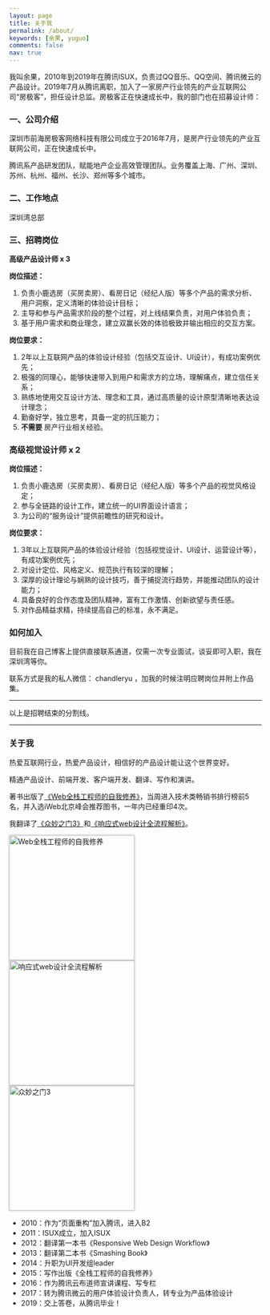```yaml
---
layout: page
title: 关于我
permalink: /about/
keywords: [余果, yuguo]
comments: false
nav: true
---
```


<style>
.about-books {display: inline-block; margin-right:20px; }
.about-books img {height: 250px; box-shadow: 0 0px 4px #bbb}
</style>


我叫余果，2010年到2019年在腾讯ISUX，负责过QQ音乐、QQ空间、腾讯微云的产品设计。2019年7月从腾讯离职，加入了一家房产行业领先的产业互联网公司“房极客”，担任设计总监。房极客正在快速成长中，我的部门也在招募设计师：

### 一、公司介绍

深圳市前海房极客网络科技有限公司成立于2016年7月，是房产行业领先的产业互联网公司，正在快速成长中。

腾讯系产品研发团队，赋能地产企业高效管理团队。业务覆盖上海、广州、深圳、苏州、杭州、福州、长沙、郑州等多个城市。

### 二、工作地点

深圳湾总部

### 三、招聘岗位

**高级产品设计师 x 3**

**岗位描述：**

1. 负责小鹿选房（买房卖房）、看房日记（经纪人版）等多个产品的需求分析、用户洞察，定义清晰的体验设计目标；
2. 主导和参与产品需求阶段的整个过程，对上线结果负责，对用户体验负责；
3. 基于用户需求和商业理念，建立双赢长效的体验极致并输出相应的交互方案。

**岗位要求：**

1. 2年以上互联网产品的体验设计经验（包括交互设计、UI设计），有成功案例优先；
2. 极强的同理心，能够快速带入到用户和需求方的立场，理解痛点，建立信任关系；
3. 熟练地使用交互设计方法、理念和工具，通过高质量的设计原型清晰地表达设计理念；
4. 勤奋好学，独立思考，具备一定的抗压能力；
5. **不需要** 房产行业相关经验。

### 高级视觉设计师 x 2

**岗位描述：**

1. 负责小鹿选房（买房卖房）、看房日记（经纪人版）等多个产品的视觉风格设定；
2. 参与全链路的设计工作，建立统一的UI界面设计语言；
3. 为公司的“服务设计”提供前瞻性的研究和设计。

**岗位要求：**

1. 3年以上互联网产品的体验设计经验（包括视觉设计、UI设计、运营设计等），有成功案例优先；
2. 对设计定位、风格定义、规范执行有较深的理解；
3. 深厚的设计理论与娴熟的设计技巧，善于捕捉流行趋势，并能推动团队的设计能力；
4. 具备良好的合作态度及团队精神，富有工作激情、创新欲望与责任感。
5. 对作品精益求精，持续提高自己的标准，永不满足。

### 如何加入

目前我在自己博客上提供直接联系通道，仅需一次专业面试，谈妥即可入职，我在深圳湾等你。

联系方式是我的私人微信： chandleryu ，加我的时候注明应聘岗位并附上作品集。

----

以上是招聘结束的分割线。

----

### 关于我

热爱互联网行业，热爱产品设计，相信好的产品设计能让这个世界变好。

精通产品设计、前端开发、客户端开发、翻译、写作和演讲。

著书出版了[《Web全栈工程师的自我修养》](http://search.jd.com/Search?keyword=web%E5%85%A8%E6%A0%88%E5%B7%A5%E7%A8%8B%E5%B8%88%E7%9A%84%E8%87%AA%E6%88%91%E4%BF%AE%E5%85%BB&enc=utf-8)，当周进入技术类畅销书排行榜前5名，并入选iWeb北京峰会推荐图书，一年内已经重印4次。

我翻译了[《众妙之门3》](/weblog/isux-and-smashing-book/)和[《响应式web设计全流程解析》](/weblog/designers-should-learn-code/)。

<a href="http://search.jd.com/Search?keyword=web%E5%85%A8%E6%A0%88%E5%B7%A5%E7%A8%8B%E5%B8%88%E7%9A%84%E8%87%AA%E6%88%91%E4%BF%AE%E5%85%BB&enc=utf-8" title="Web全栈工程师的自我修养" class="about-books">
	<img src="https://yuguous-10027517.cos.ap-shanghai.myqcloud.com/common/full-stack-engineer-thumb.jpg" alt="Web全栈工程师的自我修养">
</a>
<a href="/weblog/designers-should-learn-code/" title="响应式web设计全流程解析" class="about-books">
	<img src="https://yuguous-10027517.cos.ap-shanghai.myqcloud.com/common/responsive.jpg" alt="响应式web设计全流程解析">
</a>
<a href="/weblog/isux-and-smashing-book/" title="众妙之门3" class="about-books">
	<img src="https://yuguous-10027517.cos.ap-shanghai.myqcloud.com/common/smashing-book.png" alt="众妙之门3">
</a>

- 2010：作为“页面重构”加入腾讯，进入B2
- 2011：ISUX成立，加入ISUX
- 2012：翻译第一本书《Responsive Web Design Workflow》
- 2013：翻译第二本书《Smashing Book》
- 2014：升职为UI开发组leader
- 2015：写作出版《全栈工程师的自我修养》
- 2016：作为腾讯云布道师宣讲课程、写专栏
- 2017：转为腾讯微云的用户体验设计负责人，转专业为产品体验设计
- 2019：交上答卷，从腾讯毕业！

